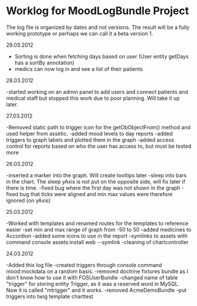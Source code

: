 Worklog for MoodLogBundle Project
==================================

The log file is organized by dates and not versions. The result will be a  fully working prototype or perhaps we
can call it a beta version 1.

29.03.2012

- Sorting is done when fetching days based on user (User entity getDays has a sortBy annotation)
- medics can now log in and see a list of their patients

28.03.2012

-started working on an admin panel to add users and connect patients and medical staff but stopped this work due to poor
planning. Will take it up later.

27.03.2012

-Removed static path to trigger icon for the getObObjectFrom() method and used helper from assetic.
-added mood levels to day reports
-added triggers to graph labels and plotted them in the graph
-added access control for reports based on who the user has access to, but must be tested more

26.03.2012

-inserted a marker into the graph. Will create tooltips later
-sleep into bars in the chart. The sleep yAxis is not put on the opposite side, will fix later if there is time.
-fixed bug where the first day was not shown in the graph
-fixed bug that ticks were aligned and min max values were therefore ignored (on yAxis)

25.03.2012

-Worked with templates and renamed routes for the templates to reference easier
-set min and max range of graph from -50 to 50
-added medicines to Accordion
-added some icons to use in the report
-symlinks to assets with command console assets:install web --symlink
-cleaning of chartcontroller

24.03.2012

-Added this log file
-created triggers through console command mood:mockdata on a random basis.
-removed doctrine fixtures bundle as I don't know how to use it with FOSUserBundle
-changed name of table "trigger" for storing entity Trigger, as it was a reserved word in MySQL. Now it
	is called "mtrigger" and it works.
-removed AcmeDemoBundle
-put triggers into twig template charttest